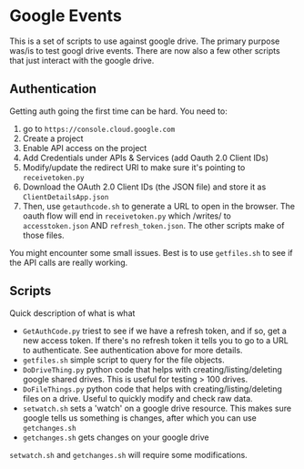# Google Events

This is a set of scripts to use against google drive. The primary purpose was/is to test googl drive events.
There are now also a few other scripts that just interact with the google drive.

## Authentication

Getting auth going the first time can be hard. You need to:

1. go to `https://console.cloud.google.com`
2. Create a project
3. Enable API access on the project
4. Add Credentials under APIs & Services (add Oauth 2.0 Client IDs)
5. Modify/update the redirect URI to make sure it's pointing to `receivetoken.py`
6. Download the OAuth 2.0 Client IDs (the JSON file) and store it as `ClientDetailsApp.json`
7. Then, use `getauthcode.sh` to generate a URL to open in the browser. The oauth flow will end in `receivetoken.py` which /writes/ to `accesstoken.json` AND `refresh_token.json`. The other scripts make of those files.

You might encounter some small issues. Best is to use `getfiles.sh` to see if the API calls are really working.

## Scripts

Quick description of what is what

- `GetAuthCode.py` triest to see if we have a refresh token, and if so, get a new access token. If there's no refresh token it tells you to go to a URL to authenticate. See authentication above for more details.
- `getfiles.sh` simple script to query for the file objects.
- `DoDriveThing.py` python code that helps with creating/listing/deleting google shared drives. This is useful for testing > 100 drives.
- `DoFileThings.py` python code that helps with creating/listing/deleting files on a drive. Useful to quickly modify and check raw data.
- `setwatch.sh` sets a 'watch' on a google drive resource. This makes sure google tells us something is changes, after which you can use `getchanges.sh`
- `getchanges.sh` gets changes on your google drive

`setwatch.sh` and `getchanges.sh` will require some modifications.
